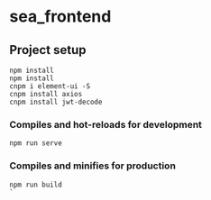 # sea_frontend

## Project setup
```
npm install
npm install
cnpm i element-ui -S
cnpm install axios
cnpm install jwt-decode
```

### Compiles and hot-reloads for development
```
npm run serve
```

### Compiles and minifies for production
```
npm run build
`
